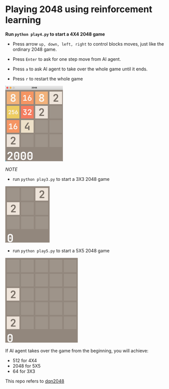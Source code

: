 # Playing 2048 using reinforcement learning

**Run `python play4.py` to start a 4X4 2048 game**

* Press arrow `up, down, left, right` to control blocks moves, just like the ordinary 2048 game. 

* Press `Enter` to ask for one step move from AI agent.

* Press `a`  to ask AI agent to take over the whole game until it ends.

* Press `r` to restart the whole game

<img src="./resources/game4.png" style="zoom:50%;" />

*NOTE*

* run `python play3.py` to start a 3X3 2048 game

<img src="./resources/game3.png" style="zoom:50%;" />

* run `python play5.py` to start a 5X5 2048 game

<img src="./resources/game5.png" style="zoom:50%;" />

If AI agent takes over the game from the beginning, you will achieve:

* 512 for 4X4
* 2048 for 5X5
* 64 for 3X3





This repo refers to [dqn2048](https://github.com/QYHcrossover/dqn2048)
